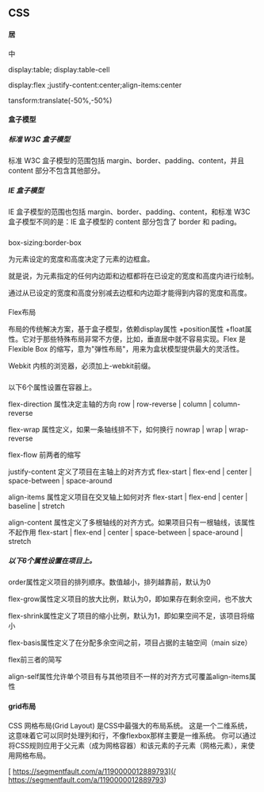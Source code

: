 ## CSS

#### 居中

display:table; display:table-cell

display:flex ;justify-content:center;align-items:center

tansform:translate\(-50%,-50%\)

#### 盒子模型

##### 标准 W3C 盒子模型

标准 W3C 盒子模型的范围包括 margin、border、padding、content，并且 content 部分不包含其他部分。

##### IE 盒子模型

IE 盒子模型的范围也包括 margin、border、padding、content，和标准 W3C 盒子模型不同的是：IE 盒子模型的 content 部分包含了 border 和 pading。

##### box-sizing:border-box

为元素设定的宽度和高度决定了元素的边框盒。

就是说，为元素指定的任何内边距和边框都将在已设定的宽度和高度内进行绘制。

通过从已设定的宽度和高度分别减去边框和内边距才能得到内容的宽度和高度。

#### Flex布局

布局的传统解决方案，基于盒子模型，依赖display属性 +position属性 +float属性。它对于那些特殊布局非常不方便，比如，垂直居中就不容易实现。Flex 是 Flexible Box 的缩写，意为"弹性布局"，用来为盒状模型提供最大的灵活性。

Webkit 内核的浏览器，必须加上-webkit前缀。

##### 以下6个属性设置在容器上。

flex-direction 属性决定主轴的方向 row \| row-reverse \| column \| column-reverse

flex-wrap 属性定义，如果一条轴线排不下，如何换行 nowrap \| wrap \| wrap-reverse

flex-flow 前两者的缩写

justify-content 定义了项目在主轴上的对齐方式 flex-start \| flex-end \| center \| space-between \| space-around

align-items 属性定义项目在交叉轴上如何对齐 flex-start \| flex-end \| center \| baseline \| stretch

align-content 属性定义了多根轴线的对齐方式。如果项目只有一根轴线，该属性不起作用 flex-start \| flex-end \| center \| space-between \| space-around \| stretch

##### 以下6个属性设置在项目上。

order属性定义项目的排列顺序。数值越小，排列越靠前，默认为0

flex-grow属性定义项目的放大比例，默认为0，即如果存在剩余空间，也不放大

flex-shrink属性定义了项目的缩小比例，默认为1，即如果空间不足，该项目将缩小

flex-basis属性定义了在分配多余空间之前，项目占据的主轴空间（main size）

flex前三者的简写

align-self属性允许单个项目有与其他项目不一样的对齐方式可覆盖align-items属性

#### grid布局

CSS 网格布局\(Grid Layout\) 是CSS中最强大的布局系统。 这是一个二维系统，这意味着它可以同时处理列和行，不像flexbox那样主要是一维系统。 你可以通过将CSS规则应用于父元素（成为网格容器）和该元素的子元素（网格元素），来使用网格布局。

[https://segmentfault.com/a/1190000012889793](/ https://segmentfault.com/a/1190000012889793)

